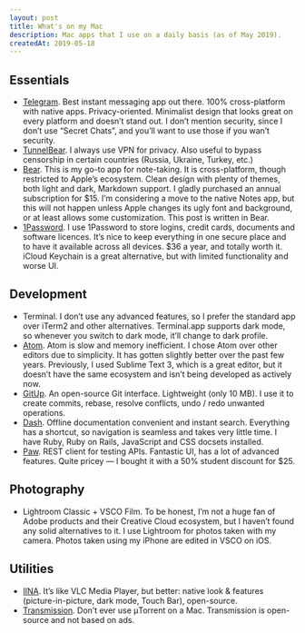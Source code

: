 ```yaml
---
layout: post
title: What's on my Mac
description: Mac apps that I use on a daily basis (as of May 2019).
createdAt: 2019-05-18
---
```


## Essentials

* [Telegram](https://telegram.org). Best instant messaging app out there. 100% cross-platform with native apps. Privacy-oriented. Minimalist design that looks great on every platform and doesn’t stand out. I don’t mention security, since I don’t use “Secret Chats”, and you’ll want to use those if you wan’t security.
* [TunnelBear](https://www.tunnelbear.com). I always use VPN for privacy. Also useful to bypass censorship in certain countries (Russia, Ukraine, Turkey, etc.)
* [Bear](https://bear.app). This is my go-to app for note-taking. It is cross-platform, though restricted to Apple’s ecosystem. Clean design with plenty of themes, both light and dark, Markdown support. I gladly purchased an annual subscription for $15. I’m considering a move to the native Notes app, but this will not happen unless Apple changes its ugly font and background, or at least allows some customization. This post is written in Bear.
* [1Password](https://1password.com). I use 1Password to store logins, credit cards, documents and software licences. It’s nice to keep everything in one secure place and to have it available across all devices. $36 a year, and totally worth it. iCloud Keychain is a great alternative, but with limited functionality and worse UI.

## Development

* Terminal. I don’t use any advanced features, so I prefer the standard app over iTerm2 and other alternatives. Terminal.app supports dark mode, so whenever you switch to dark mode, it’ll change to dark profile.
* [Atom](https://atom.io). Atom is slow and memory inefficient. I chose Atom over other editors due to simplicity. It has gotten slightly better over the past few years. Previously, I used Sublime Text 3, which is a great editor, but it doesn’t have the same ecosystem and isn’t being developed as actively now.
* [GitUp](https://gitup.co). An open-source Git interface. Lightweight (only 10 MB). I use it to create commits, rebase, resolve conflicts, undo / redo unwanted operations.
* [Dash](https://kapeli.com/dash). Offline documentation convenient and instant search. Everything has a shortcut, so navigation is seamless and takes very little time. I have Ruby, Ruby on Rails, JavaScript and CSS docsets installed.
* [Paw](https://paw.cloud). REST client for testing APIs. Fantastic UI, has a lot of advanced features. Quite pricey — I bought it with a 50% student discount for $25.

## Photography

* Lightroom Classic + VSCO Film. To be honest, I’m not a huge fan of Adobe products and their Creative Cloud ecosystem, but I haven’t found any solid alternatives to it. I use Lightroom for photos taken with my camera. Photos taken using my iPhone are edited in VSCO on iOS.

## Utilities

* [IINA](https://iina.io). It’s like VLC Media Player, but better: native look & features (picture-in-picture, dark mode, Touch Bar), open-source.
* [Transmission](https://transmissionbt.com). Don’t ever use μTorrent on a Mac. Transmission is open-source and not based on ads.
